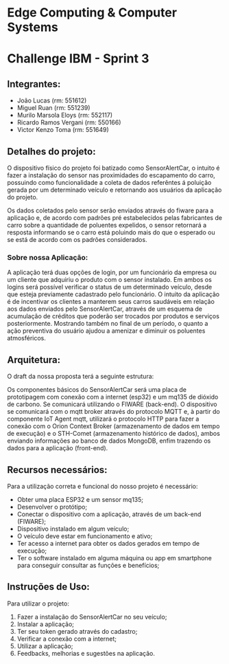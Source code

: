 
# Edge Computing & Computer Systems
# Challenge IBM - Sprint 3


## Integrantes:
- João Lucas (rm: 551612)
- Miguel Ruan (rm: 551239)
- Murilo Marsola Eloys (rm: 552117)
- Ricardo Ramos Vergani (rm: 550166)
- Victor Kenzo Toma (rm: 551649)


## Detalhes do projeto:
O dispositivo físico do projeto foi batizado como SensorAlertCar, o intuito é fazer a instalação do sensor nas proximidades do escapamento do carro, possuindo como funcionalidade a coleta de dados referêntes á poluição gerada por um determinado veículo e retornando aos usuários da aplicação do projeto.

Os dados coletados pelo sensor serão enviados através do fiware para a aplicação e, de acordo com padrões pré estabelecidos pelas fabricantes de carro sobre a quantidade de poluentes expelidos, o sensor retornará a resposta informando se o carro está poluindo mais do que o esperado ou se está de acordo com os padrões considerados.

### Sobre nossa Aplicação:

A aplicação terá duas opções de login, por um funcionário da empresa ou um cliente que adquiriu o produto com o sensor instalado. Em ambos os logins será possível verificar o status de um determinado veículo, desde que esteja previamente cadastrado pelo funcionário. O intuito da aplicação é de incentivar os clientes a manterem seus carros saudáveis em relação aos dados enviados pelo SensorAlertCar, através de um esquema de acumulação de créditos que poderão ser trocados por produtos e serviços posteriormente. Mostrando também no final de um período, o quanto a ação preventiva do usuário ajudou a amenizar e diminuir os poluentes atmosféricos.

## Arquitetura:

O draft da nossa proposta terá a seguinte estrutura:

Os componentes básicos do SensorAlertCar será uma placa de prototipagem com conexão com a internet (esp32) e um mq135 de dióxido de carbono. Se comunicará utilizando o FIWARE (back-end). O dispositivo se comunicará com o mqtt broker através do protocolo MQTT e, à partir do componente IoT Agent mqtt, utilizará o protocolo HTTP para fazer a conexão com o Orion Context Broker (armazenamento de dados em tempo de execução) e o STH-Comet (armazenamento histórico de dados), ambos enviando informações ao banco de dados MongoDB, enfim trazendo os dados para a aplicação (front-end).
## Recursos necessários:

Para a utilização correta e funcional do nosso projeto é necessário:

- Obter uma placa ESP32 e um sensor mq135;
- Desenvolver o protótipo;
- Conectar o dispositivo com a aplicação, através de um back-end (FIWARE);
- Dispositivo instalado em algum veículo;
- O veículo deve estar em funcionamento e ativo;
- Ter acesso a internet para obter os dados gerados em tempo de execução;
- Ter o software instalado em alguma máquina ou app em smartphone para conseguir consultar as funções e benefícios;

## Instruções de Uso:

Para utilizar o projeto:


1. Fazer a instalação do SensorAlertCar no seu veículo;
2. Instalar a aplicação;
3. Ter seu token gerado através do cadastro;
4. Verificar a conexão com a internet;
5. Utilizar a aplicação;
6. Feedbacks, melhorias e sugestões na aplicação.





